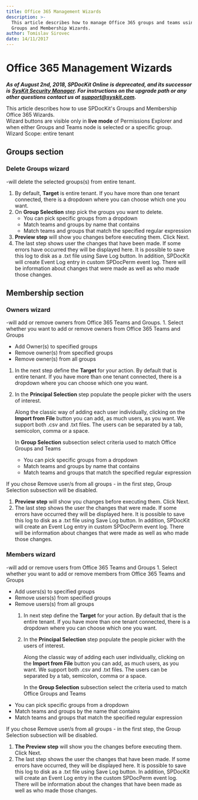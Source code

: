 ```yaml
---
title: Office 365 Management Wizards
description: >-
  This article describes how to manage Office 365 groups and teams using the
  Groups and Membership Wizards.
author: Tomislav Sirovec
date: 14/11/2017
---
```


# Office 365 Management Wizards

_**As of August 2nd, 2018, SPDocKit Online is deprecated, and its successor is**_ [_**SysKit Security Manager**_](https://www.syskit.com/products/security-manager/)_**. For instructions on the upgrade path or any other questions contact us at**_ [_**support@syskit.com**_](mailto:support@syskit.com)_**.**_

This article describes how to use SPDocKit's Groups and Membership Office 365 Wizards.  
Wizard buttons are visible only in **live mode** of Permissions Explorer and when either Groups and Teams node is selected or a specific group.  
Wizard Scope: entire tenant

## Groups section

### Delete Groups wizard

-will delete the selected groups\(s\) from entire tenant.

1. By default, **Target** is entire tenant. If you have more than one tenant connected, there is a dropdown where you can choose which one you want.
2. On **Group Selection** step pick the groups you want to delete.  
   * You can pick specific groups from a dropdown
   * Match teams and groups by name that contains
   * Match teams and groups that match the specified regular expression
3. **Preview step** will show you changes before executing them. Click Next.
4. The last step shows user the changes that have been made. If some errors have occurred they will be displayed here. It is possible to save this log to disk as a .txt file using Save Log button. In addition, SPDocKit will create Event Log entry in custom SPDocPerm event log. There will be information about changes that were made as well as who made those changes.

## Membership section

### Owners wizard

-will add or remove owners from Office 365 Teams and Groups. 1. Select whether you want to add or remove owners from Office 365 Teams and Groups

* Add Owner\(s\) to specified groups
* Remove owner\(s\) from specified groups
* Remove owner\(s\) from all groups  

1. In the next step define the **Target** for your action. By default that is entire tenant. If you have more than one tenant connected, there is a dropdown where you can choose which one you want.
2. In the **Principal Selection** step populate the people picker with the users of interest.  

   Along the classic way of adding each user individually, clicking on the **Import from File** button you can add, as much users, as you want. We support both .csv and .txt files. The users can be separated by a tab, semicolon, comma or a space.  

   In **Group Selection** subsection select criteria used to match Office  Groups and Teams

   * You can pick specific groups from a dropdown
   * Match teams and groups by name that contains
   * Match teams and groups that match the specified regular expression  

If you chose Remove user/s from all groups - in the first step, Group Selection subsection will be disabled.

1. **Preview step** will show you changes before executing them. Click Next.
2. The last step shows the user the changes that were made. If some errors have occurred they will be displayed here. It is possible to save this log to disk as a .txt file using Save Log button. In addition, SPDocKit will create an Event Log entry in custom SPDocPerm event log. There will be information about changes that were made as well as who made those changes.

### Members wizard

-will add or remove users from Office 365 Teams and Groups 1. Select whether you want to add or remove members from Office 365 Teams and Groups

* Add users\(s\) to specified groups
* Remove users\(s\) from specified groups
* Remove users\(s\) from all groups
  1. In next step define the **Target** for your action. By default that is the entire tenant. If you have more than one tenant connected, there is a dropdown where you can choose which one you want.
  2. In the **Principal Selection** step populate the people picker with the users of interest.  

     Along the classic way of adding each user individually, clicking on the **Import from File** button you can add, as much users, as you want. We support both .csv and .txt files. The users can be separated by a tab, semicolon, comma or a space.   

     In the **Group Selection** subsection select the criteria used to match Office Groups and Teams
* You can pick specific groups from a dropdown
* Match teams and groups by the name that contains
* Match teams and groups that match the specified regular expression  

If you chose Remove user/s from all groups - in the first step, the Group Selection subsection will be disabled.

1. **The Preview step** will show you the changes before executing them. Click Next.
2. The last step shows the user the changes that have been made. If some errors have occurred, they will be displayed here. It is possible to save this log to disk as a .txt file using Save Log button. In addition, SPDocKit will create an Event Log entry in the custom SPDocPerm event log. There will be information about the changes that have been made as well as who made those changes.

